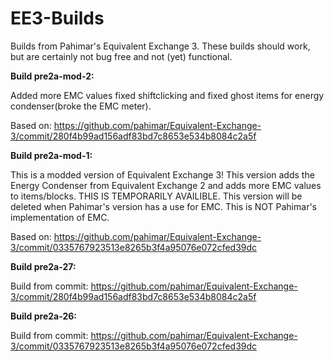 EE3-Builds
==========

Builds from Pahimar's Equivalent Exchange 3. These builds should work, but are certainly not bug free and not (yet) functional.

**Build pre2a-mod-2:**

Added more EMC values fixed shiftclicking and fixed ghost items for energy condenser(broke the EMC meter).

Based on: https://github.com/pahimar/Equivalent-Exchange-3/commit/280f4b99ad156adf83bd7c8653e534b8084c2a5f

**Build pre2a-mod-1:**

This is a modded version of Equivalent Exchange 3! This version adds the Energy Condenser from Equivalent Exchange 2 and adds more EMC values to items/blocks. THIS IS TEMPORARILY AVAILIBLE. This version will be deleted when Pahimar's version has a use for EMC. This is NOT Pahimar's implementation of EMC.

Based on: https://github.com/pahimar/Equivalent-Exchange-3/commit/0335767923513e8265b3f4a95076e072cfed39dc

**Build pre2a-27:**

Build from commit: https://github.com/pahimar/Equivalent-Exchange-3/commit/280f4b99ad156adf83bd7c8653e534b8084c2a5f

**Build pre2a-26:**

Build from commit: https://github.com/pahimar/Equivalent-Exchange-3/commit/0335767923513e8265b3f4a95076e072cfed39dc
